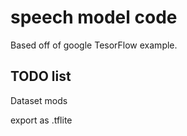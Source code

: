 # speech model code
Based off of google TesorFlow example.
## TODO list
Dataset mods


export as .tflite
